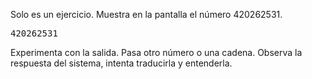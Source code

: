 Solo es un ejercicio. Muestra en la pantalla el número 420262531.

<pre class='hexlet-basics-output'>
420262531
</pre>

Experimenta con la salida. Pasa otro número o una cadena. Observa la respuesta del sistema, intenta traducirla y entenderla.
